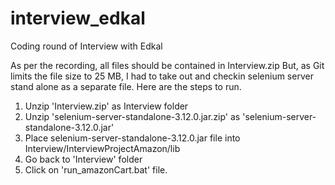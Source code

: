 # interview_edkal
Coding round of Interview with Edkal

As per the recording, all files should be contained in Interview.zip
But, as Git limits the file size to 25 MB, I had to take out and checkin selenium server stand alone as a separate file.
Here are the steps to run.

1. Unzip 'Interview.zip' as Interview folder
2. Unzip 'selenium-server-standalone-3.12.0.jar.zip' as 'selenium-server-standalone-3.12.0.jar'
3. Place selenium-server-standalone-3.12.0.jar file into Interview/InterviewProjectAmazon/lib
4. Go back to 'Interview' folder
5. Click on 'run_amazonCart.bat' file.
